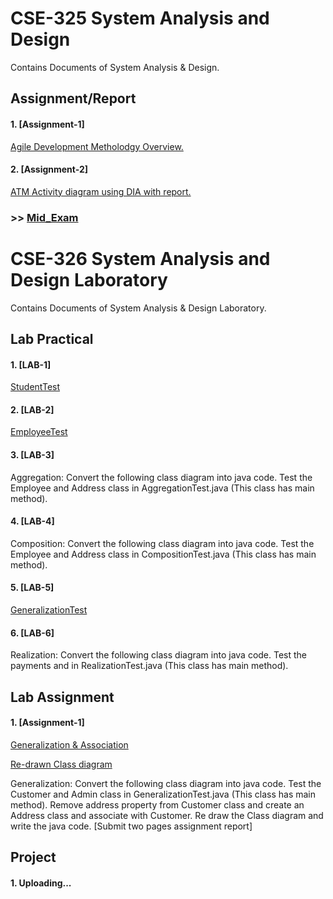 # CSE-325 System Analysis and Design
Contains Documents of System Analysis & Design. 

## Assignment/Report
#### 1. [Assignment-1]
[Agile Development Metholodgy Overview.](https://github.com/MinulHassanLizon/System-Analysis-and-Design/blob/MinulHassanLizon-Assignment-1/Agile%20development.pdf/)
#### 2. [Assignment-2]
[ATM Activity diagram using DIA with report.](https://github.com/MinulHassanLizon/System-Analysis-and-Design/blob/MinulHassanLizon-Assignment-1/ATM%20Activity%20diagram%20using%20DIA%20with%20report.pdf/)
### >> [Mid_Exam](https://github.com/MinulHassanLizon/System-Analysis-and-Design/blob/MinulHassanLizon-Assignment-1/Mid_lizon.pdf)

# CSE-326 System Analysis and Design Laboratory 
Contains Documents of System Analysis & Design Laboratory. 

## Lab Practical
#### 1. [LAB-1] 
[StudentTest](https://github.com/MinulHassanLizon/System-Analysis-and-Design/tree/MinulHassanLizon-Assignment-1/Lab_1/StudentTest/)

#### 2. [LAB-2]
[EmployeeTest](https://github.com/MinulHassanLizon/System-Analysis-and-Design/tree/MinulHassanLizon-Assignment-1/Lab_2/EmployeeTest)

#### 3. [LAB-3]
Aggregation: Convert the following class diagram into java code. Test the Employee and
Address class in AggregationTest.java (This class has main method).
#### 4. [LAB-4]
Composition: Convert the following class diagram into java code. Test the Employee and
Address class in CompositionTest.java (This class has main method).
#### 5. [LAB-5] 
[GeneralizationTest](https://github.com/MinulHassanLizon/System-Analysis-and-Design/tree/MinulHassanLizon-Assignment-1/Lab%205/)

#### 6. [LAB-6]
Realization: Convert the following class diagram into java code. Test the payments and in
RealizationTest.java (This class has main method).

## Lab Assignment
#### 1. [Assignment-1]
[Generalization & Association](https://github.com/MinulHassanLizon/System-Analysis-and-Design/tree/MinulHassanLizon-Assignment-1/Lab_Assignment%201/Association/)

[Re-drawn Class diagram](https://github.com/MinulHassanLizon/System-Analysis-and-Design/blob/MinulHassanLizon-Assignment-1/Lab_Assignment%201/Class%20diagram.png)

Generalization: Convert the following class diagram into java code. Test the Customer
and Admin class in GeneralizationTest.java (This class has main method).
Remove address property from Customer class and create an Address class and associate with
Customer. Re draw the Class diagram and write the java code. [Submit two pages assignment
report]


## Project 
#### 1. Uploading...

